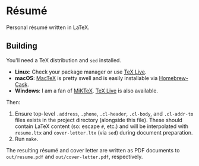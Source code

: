 # Résumé

Personal résumé written in LaTeX.

## Building

You'll need a TeX distribution and `sed` installed.

* **Linux**: Check your package manager or use
  [TeX Live](http://www.tug.org/texlive).
* **macOS**: [MacTeX](https://www.tug.org/mactex/) is pretty swell and is
  easily installable via [Homebrew-Cask](https://caskroom.github.io/).
* **Windows**: I am a fan of [MiKTeX](miktex.org).
  [TeX Live](http://www.tug.org/texlive) is also available.

Then:

1. Ensure top-level `.address`, `.phone`, `.cl-header`, `.cl-body`, and
   `.cl-addr-to` files exists in the project directory (alongside this file).
   These should contain LaTeX content (so: escape `#`, etc.) and will be
   interpolated with `resume.ltx` and `cover-letter.ltx` (via `sed`) during
   document preparation.
2. Run `make`.

The resulting résumé and cover letter are written as PDF documents to
`out/resume.pdf` and `out/cover-letter.pdf`, respectively.
